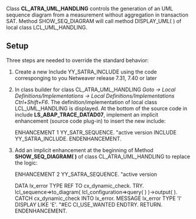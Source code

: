 Class **CL_ATRA_UML_HANDLING** controls the generation of an UML sequence diagram from a measurement without aggregation in transaction SAT. Method SHOW_SEQ_DIAGRAM will call method DISPLAY_UML( ) of local class LCL_UML_HANDLING.

## Setup
Three steps are needed to override the standard behavior:

1. Create a new Include YY_SATRA_INCLUDE using the code corresponging to you Netweaver release 7.31, 7.40 or later

2. In class builder for class CL_ATRA_UML_HANDLING *Goto -> Local Definitions/Implementations -> Local Definitions/Implementations Ctrl+Shift+F6*. The definition/implementation of local class LCL_UML_HANDLING is displayed. At the bottom of the source code in include **LS_ABAP_TRACE_DATAD07**, implement an implicit enhancement (source code plug-in) to insert the new include:

    ENHANCEMENT 1  YY_SATR_SEQUENCE.    "active version
      INCLUDE YY_SATRA_INCLUDE.
    ENDENHANCEMENT.

3. Add an implicit enhancement at the beginning of Method **SHOW_SEQ_DIAGRAM( )** of class CL_ATRA_UML_HANDLING to replace the logic:

    ENHANCEMENT 2  YY_SATRA_SEQUENCE.    "active version
      
      DATA lx_error TYPE REF TO cx_dynamic_check.
      TRY.
          lcl_sequence=>to_diagram( lcl_configuration=>query( ) )->output( ).
        CATCH cx_dynamic_check INTO lx_error.
          MESSAGE lx_error TYPE 'I' DISPLAY LIKE 'E'.  "#EC CI_USE_WANTED
      ENDTRY.
      RETURN.
    ENDENHANCEMENT.
